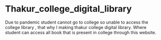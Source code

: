 # Thakur_college_digital_library
 Due to pandemic student cannot go to college so unable to access the college library , that why I making thakur college digital library. Where student can access all book that is present in college through this website. 
